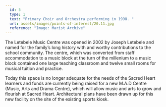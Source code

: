 ```yaml
---
  id: 5
  type: 1
  text: "Primary Choir and Orchestra performing in 1998. "
  url: assets/images/points-of-interest/20.11.jpg
  reference: "Image: Marist Archive"
---
```

The Letebele Music Centre was opened in 2002 by Joseph Letebele and named for the family’s long history with and worthy contributions to the school community. The centre, which was converted from staff accommodation to a music block at the turn of the millenium to a music block contained one large teaching classroom and twelve small rooms for musical tuition and practice. 

Today this space is no longer adequate for the needs of the Sacred Heart learners and funds are currently being raised for a new M.A.D Centre (Music, Arts and Drama Centre), which will allow music and arts to grow and flourish at Sacred Heart. Architectural plans have been drawn up for this new facility on the site of the existing sports kiosk. 
        